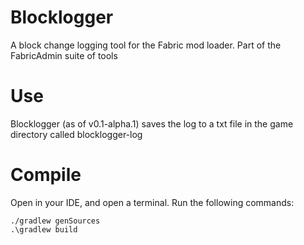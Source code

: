 # Blocklogger
A block change logging tool for the Fabric mod loader. Part of the FabricAdmin suite of tools
# Use
Blocklogger (as of v0.1-alpha.1) saves the log to a txt file in the game directory called blocklogger-log
# Compile
Open in your IDE, and open a terminal. Run the following commands:
```
./gradlew genSources
.\gradlew build
```
